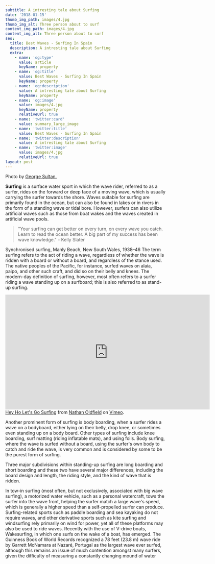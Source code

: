 ```yaml
---
subtitle: A intresting tale about Surfing
date: '2018-01-15'
thumb_img_path: images/4.jpg
thumb_img_alt: Three person about to surf
content_img_path: images/4.jpg
content_img_alt: Three person about to surf
seo:
  title: Best Waves - Surfing In Spain
  description: A intresting tale about Surfing
  extra:
    - name: 'og:type'
      value: article
      keyName: property
    - name: 'og:title'
      value: Best Waves - Surfing In Spain
      keyName: property
    - name: 'og:description'
      value: A intresting tale about Surfing
      keyName: property
    - name: 'og:image'
      value: images/4.jpg
      keyName: property
      relativeUrl: true
    - name: 'twitter:card'
      value: summary_large_image
    - name: 'twitter:title'
      value: Best Waves - Surfing In Spain
    - name: 'twitter:description'
      value: A intresting tale about Surfing
    - name: 'twitter:image'
      value: images/4.jpg
      relativeUrl: true
layout: post
---
```


Photo by [George Sultan.](https://www.pexels.com/photo/three-person-about-to-surf-1768784/)

**Surfing** is a surface water sport in which the wave rider, referred to as a surfer, rides on the forward or deep face of a moving wave, which is usually carrying the surfer towards the shore. Waves suitable for surfing are primarily found in the ocean, but can also be found in lakes or in rivers in the form of a standing wave or tidal bore. However, surfers can also utilize artificial waves such as those from boat wakes and the waves created in artificial wave pools.

>"Your surfing can get better on every turn, on every wave you catch. Learn to read the ocean better. A big part of my success has been wave knowledge." - Kelly Slater

Synchronised surfing, Manly Beach, New South Wales, 1938–46 The term surfing refers to the act of riding a wave, regardless of whether the wave is ridden with a board or without a board, and regardless of the stance used. The native peoples of the Pacific, for instance, surfed waves on alaia, paipo, and other such craft, and did so on their belly and knees. The modern-day definition of surfing, however, most often refers to a surfer riding a wave standing up on a surfboard; this is also referred to as stand-up surfing.

<iframe src="https://player.vimeo.com/video/31830780" width="640" height="360" frameborder="0" webkitallowfullscreen mozallowfullscreen allowfullscreen></iframe>
<a href="https://vimeo.com/31830780">Hey Ho Let&#039;s Go Surfing</a> from <a href="https://vimeo.com/nathanoldfield">Nathan Oldfield</a> on <a href="https://vimeo.com">Vimeo</a>.

Another prominent form of surfing is body boarding, when a surfer rides a wave on a bodyboard, either lying on their belly, drop knee, or sometimes even standing up on a body board. Other types of surfing include knee boarding, surf matting (riding inflatable mats), and using foils. Body surfing, where the wave is surfed without a board, using the surfer's own body to catch and ride the wave, is very common and is considered by some to be the purest form of surfing.

Three major subdivisions within standing-up surfing are long boarding and short boarding and these two have several major differences, including the board design and length, the riding style, and the kind of wave that is ridden.

In tow-in surfing (most often, but not exclusively, associated with big wave surfing), a motorized water vehicle, such as a personal watercraft, tows the surfer into the wave front, helping the surfer match a large wave's speed, which is generally a higher speed than a self-propelled surfer can produce. Surfing-related sports such as paddle boarding and sea kayaking do not require waves, and other derivative sports such as kite surfing and windsurfing rely primarily on wind for power, yet all of these platforms may also be used to ride waves. Recently with the use of V-drive boats, Wakesurfing, in which one surfs on the wake of a boat, has emerged. The Guinness Book of World Records recognized a 78 feet (23.8 m) wave ride by Garrett McNamara at Nazaré, Portugal as the largest wave ever surfed, although this remains an issue of much contention amongst many surfers, given the difficulty of measuring a constantly changing mound of water
